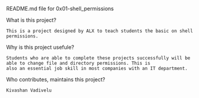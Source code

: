 README.md file for 0x01-shell_permissions

What is this project?

	This is a project designed by ALX to teach students the basic on shell permissions.

Why is this project usefule?

	Students who are able to complete these projects successfully will be able to change file and directory permissions. This is 
	also an essential job skill in most companies with an IT department.

Who contributes, maintains this project?

	Kivashan Vadivelu
